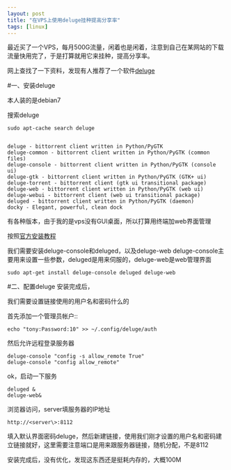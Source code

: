 ```yaml
---
layout: post
title: "在VPS上使用deluge挂种提高分享率"
tags: [linux]
---
```


最近买了一个VPS，每月500G流量，闲着也是闲着，注意到自己在某网站的下载流量快用完了，于是打算就用它来挂种，提高分享率。

网上查找了一下资料，发现有人推荐了一个软件[deluge](http://askubuntu.com/questions/29872/torrent-client-for-the-command-line)

#一、安装deluge

本人装的是debian7

搜索deluge

	sudo apt-cache search deluge


	deluge - bittorrent client written in Python/PyGTK
	deluge-common - bittorrent client written in Python/PyGTK (common files)
	deluge-console - bittorrent client written in Python/PyGTK (console ui)
	deluge-gtk - bittorrent client written in Python/PyGTK (GTK+ ui)
	deluge-torrent - bittorrent client (gtk ui transitional package)
	deluge-web - bittorrent client written in Python/PyGTK (web ui)
	deluge-webui - bittorrent client (web ui transitional package)
	deluged - bittorrent client written in Python/PyGTK (daemon)
	docky - Elegant, powerful, clean dock

有各种版本，由于我的是vps没有GUI桌面，所以打算用终端加web界面管理

按照[官方安装教程](http://dev.deluge-torrent.org/wiki/UserGuide/ThinClient)

我们需要安装deluge-console和deluged，以及deluge-web
deluge-console主要用来设置一些参数，deluged是用来伺服的，deluge-web是web管理界面

	sudo apt-get install deluge-console deluged deluge-web

#二、配置deluge
安装完成后，

我们需要设置链接使用的用户名和密码什么的

首先添加一个管理员帐户<username>:<password>:<level>

	echo "tony:Password:10" >> ~/.config/deluge/auth


然后允许远程登录服务器

	deluge-console "config -s allow_remote True"
	deluge-console "config allow_remote"


ok，启动一下服务



	deluged &
	deluge-web&





浏览器访问，server填服务器的IP地址

	http://<server\>:8112

填入默认界面密码deluge，然后新建链接，使用我们刚才设置的用户名和密码建立链接就好，这里需要注意端口是用来跟服务器链接，随机分配，不是8112


安装完成后，没有优化，发现这东西还是挺耗内存的，大概100M


